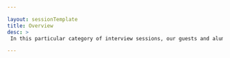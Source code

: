 ```yaml
---

layout: sessionTemplate
title: Overview
desc: >
 In this particular category of interview sessions, our guests and alumni from well-known institutions around the globe discuss thoroughly on Engineering Life, specially Computer Science related higher studies, career and life-leading aspects. The sessions held so far can be found here in to the point Q/A format.

---
```


